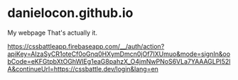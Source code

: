# danielocon.github.io
My webpage 
That's actually it.

https://cssbattleapp.firebaseapp.com/__/auth/action?apiKey=AIzaSyCR1oteCf0oGnq0HXymDmcn0jOf7IXUmuo&mode=signIn&oobCode=eKFGtpbXtOGhWIEg1eaG8pahzX_O4jmNwPNoS6VLa7YAAAGLPI52lA&continueUrl=https://cssbattle.dev/login&lang=en